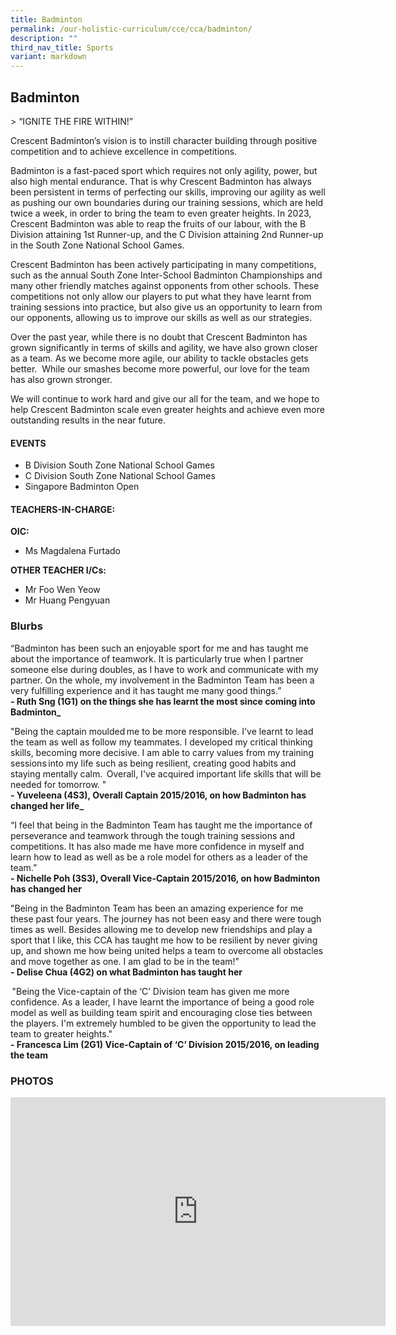 ```yaml
---
title: Badminton
permalink: /our-holistic-curriculum/cce/cca/badminton/
description: ""
third_nav_title: Sports
variant: markdown
---
```

## **Badminton** ##


&gt; “IGNITE THE FIRE WITHIN!”

Crescent Badminton’s vision is to instill&nbsp;character building through positive competition and to achieve excellence in competitions.

Badminton is a fast-paced sport which requires not only agility, power, but also high mental endurance. That is why Crescent Badminton has always been persistent in terms of perfecting our skills, improving our agility as well as pushing our own boundaries during our training sessions, which are held twice a week, in order to bring the team to even greater heights. In 2023, Crescent Badminton was able to reap the fruits of our labour, with the B Division attaining 1st Runner-up, and the C Division attaining 2nd Runner-up in the South Zone National School Games.

Crescent Badminton has been actively participating in many competitions, such as the annual South Zone Inter-School Badminton Championships and many other friendly matches against opponents from other schools. These competitions not only allow our players to put what they have learnt from training sessions into practice, but also give us an opportunity to learn from our opponents, allowing us to improve our skills as well as our strategies.

Over the past year, while there is no doubt that Crescent Badminton has grown significantly in terms of skills and agility, we have also grown closer as a team. As we become more agile, our ability to tackle obstacles gets better. &nbsp;While our smashes become more powerful, our love for the team has also grown stronger.

We will continue to work hard and give our all for the team, and we hope to help Crescent Badminton scale even greater heights and achieve even more outstanding results in the near future.


#### **EVENTS**
*   B Division South Zone National School Games
*   C Division South Zone National School Games
*   Singapore Badminton Open


#### **TEACHERS-IN-CHARGE:**
**OIC:**
* Ms Magdalena Furtado

**OTHER TEACHER I/Cs:**
* Mr Foo Wen Yeow
* Mr Huang Pengyuan


### **Blurbs**
“Badminton has been such an enjoyable sport for me and has taught me about the importance of teamwork. It is particularly true when I partner someone else during doubles, as I have to work and communicate with my partner. On the whole, my involvement in the Badminton Team has been a very fulfilling experience and it has taught me many good things.”  
**- Ruth Sng (1G1) on the things she has learnt the most since coming into Badminton_**  
  
  
"Being the captain moulded me to be more responsible. I've learnt to lead the team as well as follow my teammates. I developed my critical thinking skills, becoming more decisive. I am able to carry values from my training sessions into my life such as being resilient, creating good habits and staying mentally calm.  Overall, I've acquired important life skills that will be needed for tomorrow. "  
**- Yuveleena (4S3), Overall Captain 2015/2016, on how Badminton has changed her life_**  
  
  
“I feel that being in the Badminton Team has taught me the importance of perseverance and teamwork through the tough training sessions and competitions. It has also made me have more confidence in myself and learn how to lead as well as be a role model for others as a leader of the team.”  
**- Nichelle Poh (3S3), Overall Vice-Captain 2015/2016, on how Badminton has changed her**
  
  
"Being in the Badminton Team has been an amazing experience for me these past four years. The journey has not been easy and there were tough times as well. Besides allowing me to develop new friendships and play a sport that I like, this CCA has taught me how to be resilient by never giving up, and shown me how being united helps a team to overcome all obstacles and move together as one. I am glad to be in the team!"  
**- Delise Chua (4G2) on what Badminton has taught her**
  
  
 "Being the Vice-captain of the ‘C’ Division team has given me more confidence. As a leader, I have learnt the importance of being a good role model as well as building team spirit and encouraging close ties between the players. I'm extremely humbled to be given the opportunity to lead the team to greater heights."  
**- Francesca Lim (2G1) Vice-Captain of ‘C’ Division 2015/2016, on leading the team**



### **PHOTOS** ###

<iframe allowfullscreen="true" height="366" width="600" frameborder="0" src="https://docs.google.com/presentation/d/e/2PACX-1vRCKNqy3Q7drdT8_2ljUOsJRVuAIBZxH0aTCFztLS93KHnmx_7zJXp8UlqZr__1-dtiBwUC42O8ObDd/embed?start=true&amp;loop=true&amp;delayms=3000"></iframe>